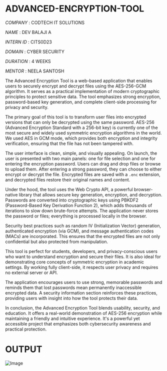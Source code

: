 # ADVANCED-ENCRYPTION-TOOL

*COMPANY*    :    CODTECH IT SOLUTIONS

*NAME*       :    DEV BALAJI A

*INTERN ID*  :    CITS0D23

*DOMAIN*     :    CYBER SECURITY

*DURATION*   :    4 WEEKS

*MENTOR*     :    NEELA SANTOSH


The Advanced Encryption Tool is a web-based application that enables users to securely encrypt and decrypt files using the AES-256-GCM algorithm. It serves as a practical implementation of modern cryptographic principles to protect sensitive data. The tool emphasizes strong encryption, password-based key generation, and complete client-side processing for privacy and security.

The primary goal of this tool is to transform user files into encrypted versions that can only be decrypted using the same password. AES-256 (Advanced Encryption Standard with a 256-bit key) is currently one of the most secure and widely used symmetric encryption algorithms in the world. We used AES in GCM mode, which provides both encryption and integrity verification, ensuring that the file has not been tampered with.

The user interface is clean, simple, and visually appealing. On launch, the user is presented with two main panels: one for file selection and one for entering the encryption password. Users can drag and drop files or browse to upload them. After entering a strong password, they can choose to either encrypt or decrypt the file. Encrypted files are saved with a `.enc` extension, and decrypted files restore their original names and content.

Under the hood, the tool uses the Web Crypto API, a powerful browser-native library that allows secure key generation, encryption, and decryption. Passwords are converted into cryptographic keys using PBKDF2 (Password-Based Key Derivation Function 2), which adds thousands of iterations to slow down brute-force attempts. The application never stores the password or files; everything is processed locally in the browser.

Security best practices such as random IV (Initialization Vector) generation, authenticated encryption (via GCM), and message authentication codes (MACs) are incorporated. This ensures that the encrypted files are not only confidential but also protected from manipulation.

This tool is perfect for students, developers, and privacy-conscious users who want to understand encryption and secure their files. It is also ideal for demonstrating core concepts of symmetric encryption in academic settings. By working fully client-side, it respects user privacy and requires no external server or API.

The application encourages users to use strong, memorable passwords and reminds them that lost passwords mean permanently inaccessible encrypted data. A security information section reinforces these practices, providing users with insight into how the tool protects their data.

In conclusion, the Advanced Encryption Tool blends usability, security, and education. It offers a real-world demonstration of AES-256 encryption while maintaining a friendly and intuitive experience. It's a powerful yet accessible project that emphasizes both cybersecurity awareness and practical protection.


# OUTPUT

![Image](https://github.com/user-attachments/assets/e9ea8d4b-3158-4123-932c-7fee9dfa1801)
